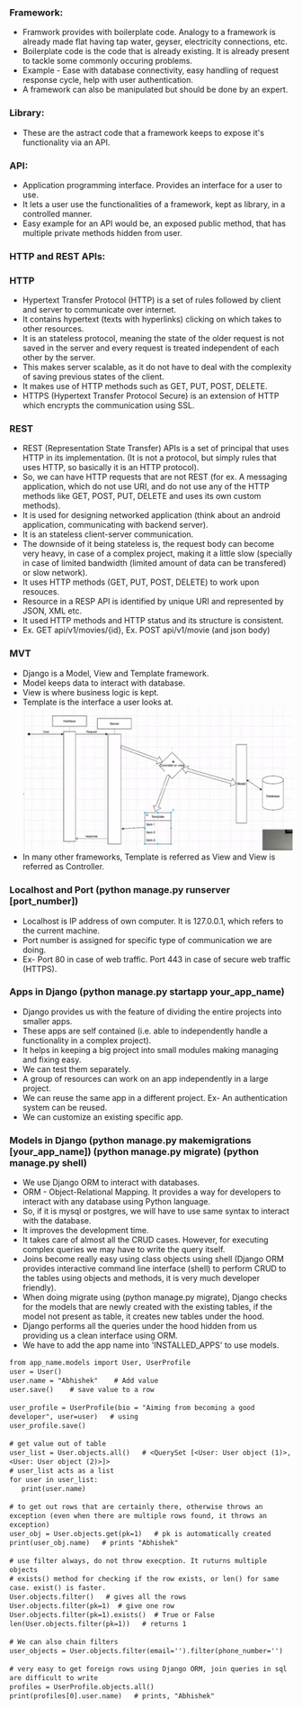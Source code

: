 ### Framework:
- Framwork provides with boilerplate code. Analogy to a framework is already made flat having tap water, geyser, electricity connections, etc.
- Boilerplate code is the code that is already existing. It is already present to tackle some commonly occuring problems.
- Example - Ease with database connectivity, easy handling of request response cycle, help with user authentication.
- A framework can also be manipulated but should be done by an expert.
### Library:
- These are the astract code that a framework keeps to expose it's functionality via an API.
### API:
- Application programming interface. Provides an interface for a user to use.
- It lets a user use the functionalities of a framework, kept as library, in a controlled manner.
- Easy example for an API would be, an exposed public method, that has multiple private methods hidden from user.
### HTTP and REST APIs:
### HTTP
- Hypertext Transfer Protocol (HTTP) is a set of rules followed by client and server to communicate over internet.
- It contains hypertext (texts with hyperlinks) clicking on which takes to other resources.
- It is an stateless protocol, meaning the state of the older request is not saved in the server and every request is treated independent of each other by the server.
- This makes server scalable, as it do not have to deal with the complexity of saving previous states of the client.
- It makes use of HTTP methods such as GET, PUT, POST, DELETE.
- HTTPS (Hypertext Transfer Protocol Secure) is an extension of HTTP which encrypts the communication using SSL.
### REST
- REST (Representation State Transfer) APIs is a set of principal that uses HTTP in its implementation. (It is not a protocol, but simply rules that uses HTTP, so basically it is an HTTP protocol).
- So, we can have HTTP requests that are not REST (for ex. A messaging application, which do not use URI, and do not use any of the HTTP methods like GET, POST, PUT, DELETE and uses its own custom methods).
- It is used for designing networked application (think about an android application, communicating with backend server).
- It is an stateless client-server communication.
- The downside of it being stateless is, the request body can become very heavy, in case of a complex project, making it a little slow (specially in case of limited bandwidth (limited amount of data can be transfered) or slow network).
- It uses HTTP methods (GET, PUT, POST, DELETE) to work upon resouces.
- Resource in a RESP API is identified by unique URI and represented by JSON, XML etc.
- It used HTTP methods and HTTP status and its structure is consistent.
- Ex. GET api/v1/movies/{id}, Ex. POST api/v1/movie (and json body)
### MVT
- Django is a Model, View and Template framework.
- Model keeps data to interact with database.
- View is where business logic is kept.
- Template is the interface a user looks at.
![Example Image](Django_MVT.png)
- In many other frameworks, Template is referred as View and View is referred as Controller.

### Localhost and Port (python manage.py runserver [port_number])
- Localhost is IP address of own computer. It is 127.0.0.1, which refers to the current machine.
- Port number is assigned for specific type of communication we are doing.
- Ex- Port 80 in case of web traffic. Port 443 in case of secure web traffic (HTTPS).

### Apps in Django  (python manage.py startapp your_app_name)
- Django provides us with the feature of dividing the entire projects into smaller apps.
- These apps are self contained (i.e. able to independently handle a functionality in a complex project).
- It helps in keeping a big project into small modules making managing and fixing easy.
- We can test them separately.
- A group of resources can work on an app independently in a large project.
- We can reuse the same app in a different project. Ex- An authentication system can be reused.
- We can customize an existing specific app.

### Models in Django (python manage.py makemigrations [your_app_name])  (python manage.py migrate)  (python manage.py shell)
- We use Django ORM to interact with databases.
- ORM - Object-Relational Mapping. It provides a way for developers to interact with any database using Python language.
- So, if it is mysql or postgres, we will have to use same syntax to interact with the database.
- It improves the development time.
- It takes care of almost all the CRUD cases. However, for executing complex queries we may have to write the query itself.
- Joins become really easy using class objects using shell (Django ORM provides interactive command line interface (shell) to perform CRUD to the tables using objects and methods, it is very much developer friendly).
- When doing migrate using (python manage.py migrate), Django checks for the models that are newly created with the existing tables, if the model not present as table, it creates new tables under the hood.
- Django performs all the queries under the hood hidden from us providing us a clean interface using ORM.
- We have to add the app name into 'INSTALLED_APPS' to use models.
```shell
from app_name.models import User, UserProfile
user = User()
user.name = "Abhishek"    # Add value
user.save()    # save value to a row

user_profile = UserProfile(bio = "Aiming from becoming a good developer", user=user)   # using
user_profile.save()

# get value out of table
user_list = User.objects.all()   # <QuerySet [<User: User object (1)>, <User: User object (2)>]>
# user_list acts as a list
for user in user_list:
   print(user.name)

# to get out rows that are certainly there, otherwise throws an exception (even when there are multiple rows found, it throws an exception)
user_obj = User.objects.get(pk=1)   # pk is automatically created
print(user_obj.name)   # prints "Abhishek"

# use filter always, do not throw execption. It ruturns multiple objects
# exists() method for checking if the row exists, or len() for same case. exist() is faster.
User.objects.filter()   # gives all the rows
User.objects.filter(pk=1)  # give one row
User.objects.filter(pk=1).exists()  # True or False
len(User.objects.filter(pk=1))   # returns 1

# We can also chain filters
user_objects = User.objects.filter(email='').filter(phone_number='')

# very easy to get foreign rows using Django ORM, join queries in sql are difficult to write
profiles = UserProfile.objects.all()
print(profiles[0].user.name)   # prints, "Abhishek"
```
